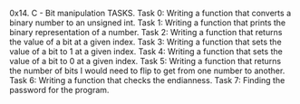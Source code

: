 0x14. C - Bit manipulation
TASKS.
Task 0:
Writing a function that converts a binary number to an unsigned int.
Task 1:
Writing a function that prints the binary representation of a number.
Task 2:
Writing a function that returns the value of a bit at a given index.
Task 3:
Writing a function that sets the value of a bit to 1 at a given index.
Task 4:
Writing a function that sets the value of a bit to 0 at a given index.
Task 5:
Writing a function that returns the number of bits I would need to
flip to get from one number to another.
Task 6:
Writing a function that checks the endianness.
Task 7:
Finding the password for the program.
